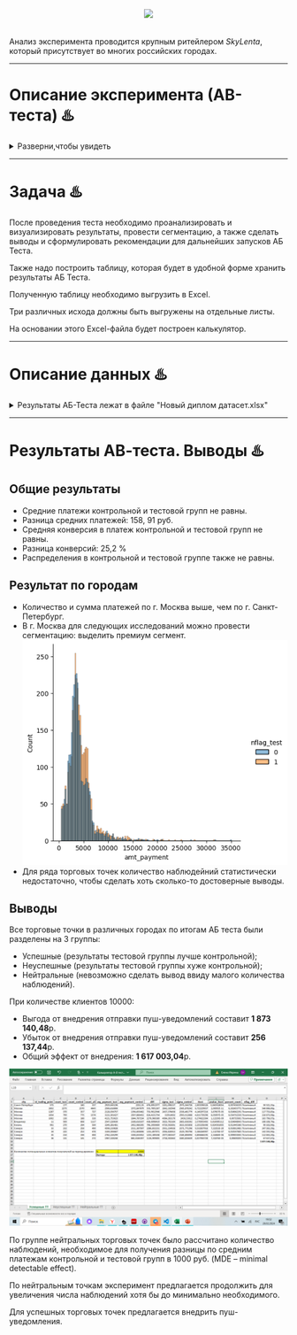 <div id="header" align="center">
  <img src="https://media.giphy.com/media/v1.Y2lkPTc5MGI3NjExM3o4azk1YXdoN3YzYXc1NzF0eDZmYXEzdXU2ejlnZHV1eWpyeHZteSZlcD12MV9pbnRlcm5hbF9naWZfYnlfaWQmY3Q9Zw/zoKdmndB8QBR2c0gjy/giphy.gif" width="100"/>
  
</div>
<div id="badges" align="center">
  <img src="https://komarev.com/ghpvc/?username=LenaIkra&style=flat-square&color=blue" alt=""/>
</div> 


Анализ эксперимента проводится крупным ритейлером *SkyLenta*, который присутствует во многих российских городах.
___
# Описание эксперимента (АВ-теста) :hotsprings:

<details>
  <summary> Разверни,чтобы увидеть </summary>

### Цель эксперимента 

Исследование альтернативного метода воздействия на клиентские покупки с помощью пуш-уведомлений.

Воздействие “***контроль***” - уведомление о новых товарах и скидках с помощью баннера в приложении

Воздействие “***тест***” - уведомление с помощью пуша (сообщение о товарах и скидках появится в уведомлениях приложения).

### Дизайн эксперимента

Длительность эксперимента - 3 месяца.

География: в эксперименте задействованы все города присутствия в России.

### Сплит-система

Клиенты разбиты на две группы одинакового размера случайным образом. 

### Таргет-метрики

- Конверсия из рекламы в покупку
- Средний чек </details>
___
# Задача :hotsprings:

После проведения теста необходимо проанализировать и визуализировать результаты, провести сегментацию, а также сделать выводы и сформулировать рекомендации для дальнейших запусков АБ Теста.

Также надо построить таблицу, которая будет в удобной форме хранить результаты АБ Теста.

Полученную таблицу необходимо выгрузить в Excel. 

Три различных исхода должны быть выгружены на отдельные листы.

На основании этого Excel-файла будет построен калькулятор.
___
# Описание данных :hotsprings:

<details>
  <summary>
Результаты АБ-Теста лежат в файле "Новый диплом датасет.xlsx"</summary>


Вкладка “Данные”
- id_order - уникальный идентификатор покупки.
- id_client - уникальный идентификатор клиента.
- amt_payment - размер платежа.
- dtime_pay - дата и время оплаты.

Вкладка “Clients”
- id_client - уникальный идентификатор клиента.
- dtime_ad - дата и время показа рекламного объявления (или баннером в приложении, или пуш-уведомлением, в зависимости от группы).
- nflag_test - группа эксперимента (0 - контроль, 1 -тест).
- id_trading_point - идентификатор торговой точки, к которой прикреплен данный пользователь.

Вкладка “Region_dict”
- id_trading_point - уникальный идентификатор торговой точки, к которой прикреплен данный пользователь.
- city - название города. </details>
____

# Результаты АВ-теста. Выводы :hotsprings:

 ## Общие результаты
- Средние платежи контрольной и тестовой групп не равны.
- Разница средних  платежей: 158, 91 руб.
- Средняя конверсия  в платеж контрольной и тестовой групп не равны.
- Разница конверсий: 25,2 %
- Распределения в контрольной и тестовой группе также не равны.

## Результат по городам

- Количество  и сумма платежей по г. Москва выше, чем по г. Санкт-Петербург.
- В г. Москва для следующих исследований можно провести сегментацию: выделить премиум сегмент.
![alt text](image-1.png)
- Для ряда торговых точек количество наблюдейний статистически недостаточно, чтобы сделать хоть сколько-то достоверные выводы.

## Выводы

Все торговые точки в различных городах по итогам АБ теста были разделены на 3 группы:
- Успешные  (результаты тестовой группы лучше контрольной);
- Неуспешные  (результаты тестовой группы хуже контрольной);
- Нейтральные  (невозможно сделать вывод ввиду малого количества наблюдений).

При количестве клиентов 10000:
 - Выгода от внедрения отправки пуш-уведомлений составит **1 873 140,48**р. 
 - Убыток от внедрения отправки пуш-уведомлений составит  **256 137,44**р. 
- Общий эффект от внедрения: **1 617 003,04**р. 

![alt text](image.png)

По группе нейтральных торговых точек было рассчитано количество наблюдений, необходимое для получения разницы по средним платежам контрольной и тестовой групп в 1000 руб. (MDE – minimal detectable effect).

По нейтральным точкам эксперимент предлагается продолжить для увеличения числа наблюдений хотя бы до минимально необходимого.

Для успешных торговых точек предлагается внедрить пуш-уведомления.
